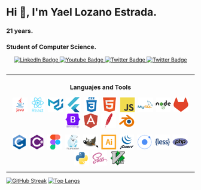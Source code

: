 # Hi 👋, I'm Yael Lozano Estrada.
### 21 years.
### Student of Computer Science.
<link rel="stylesheet" href="https://cdn.jsdelivr.net/gh/devicons/devicon@v2.10.1/devicon.min.css">
<div id="badges" align="center">
 <a href="https://www.instagram.com/yaelspren/">
    <img src="https://img.shields.io/badge/Instagram-BC59FD?style=for-the-badge&logo=instagram&logoColor=white" alt="LinkedIn Badge"/>
  </a>
  <a href="https://www.youtube.com/@yaello5187">
    <img src="https://img.shields.io/badge/YouTube-red?style=for-the-badge&logo=youtube&logoColor=white" alt="Youtube Badge"/>
  </a>
  <a href="https://www.facebook.com/yaelspren">
    <img src="https://img.shields.io/badge/Facebook-blue?style=for-the-badge&logo=facebook&logoColor=white" alt="Twitter Badge"/>
  </a>
   <a href="https://codepen.io/MrYaello">
    <img src="https://img.shields.io/badge/Codepen-45C476?style=for-the-badge&logo=codepen&logoColor=white" alt="Twitter Badge"/>
  </a>
  <br>
  <img src="https://komarev.com/ghpvc/?username=MrYaello&style=for-the-badge&color=red" alt=""/>
</div><hr>
<div  align="center">
<h3>Languajes and Tools</h3>
  <img src="https://github.com/devicons/devicon/blob/master/icons/java/java-original-wordmark.svg" title="Java" alt="Java" width="40" height="40"/>&nbsp;
  <img src="https://github.com/devicons/devicon/blob/master/icons/react/react-original-wordmark.svg" title="React" alt="React" width="40" height="40"/>&nbsp;
  <img src="https://github.com/devicons/devicon/blob/master/icons/materialui/materialui-original.svg" title="Material UI" alt="Material UI" width="40" height="40"/>&nbsp;
  <img src="https://github.com/devicons/devicon/blob/master/icons/flutter/flutter-original.svg" title="Flutter" alt="Flutter" width="40" height="40"/>&nbsp;
  <img src="https://github.com/devicons/devicon/blob/master/icons/css3/css3-plain-wordmark.svg"  title="CSS3" alt="CSS" width="40" height="40"/>&nbsp;
  <img src="https://github.com/devicons/devicon/blob/master/icons/html5/html5-original.svg" title="HTML5" alt="HTML" width="40" height="40"/>&nbsp;
  <img src="https://github.com/devicons/devicon/blob/master/icons/javascript/javascript-original.svg" title="JavaScript" alt="JavaScript" width="40" height="40"/>&nbsp;
  <img src="https://github.com/devicons/devicon/blob/master/icons/mysql/mysql-original-wordmark.svg" title="MySQL"  alt="MySQL" width="40" height="40"/>&nbsp;
  <img src="https://github.com/devicons/devicon/blob/master/icons/nodejs/nodejs-original-wordmark.svg" title="NodeJS" alt="NodeJS" width="40" height="40"/>&nbsp;
  <img src="https://github.com/devicons/devicon/blob/master/icons/gitlab/gitlab-plain.svg" title="Git" **alt="Git" width="40" height="40"/>
  <img src="https://github.com/devicons/devicon/blob/master/icons/bootstrap/bootstrap-original-wordmark.svg" title="Bootstrap" alt="Bootstrap" width="40" height="40"/>&nbsp;
   <img src="https://github.com/devicons/devicon/blob/master/icons/angularjs/angularjs-plain.svg" title="Angular" alt="Angular" width="40" height="40"/>&nbsp;
   <img src="https://github.com/devicons/devicon/blob/master/icons/apache/apache-plain.svg" title="Apache" alt="Apache" width="40" height="40"/>&nbsp;
   <img src="https://github.com/devicons/devicon/blob/master/icons/blender/blender-original.svg" title="Blender" alt="Blender" width="40" height="40"/>&nbsp;
  </div>
  <div align="center">
 
   <img src="https://github.com/devicons/devicon/blob/master/icons/c/c-original.svg" title="C" alt="C" width="40" height="40"/>&nbsp;
   <img src="https://github.com/devicons/devicon/blob/master/icons/csharp/csharp-plain.svg" title="C" alt="C" width="40" height="40"/>&nbsp;
    <img src="https://github.com/devicons/devicon/blob/master/icons/figma/figma-original.svg" title="C" alt="C" width="40" height="40"/>&nbsp;
    <img src="https://github.com/devicons/devicon/blob/master/icons/foundation/foundation-original-wordmark.svg" title="C" alt="Foundation" width="40" height="40"/>&nbsp;
        <img src="https://github.com/devicons/devicon/blob/master/icons/gimp/gimp-original.svg" title="C" alt="Foundation" width="40" height="40"/>&nbsp;
        <img src="https://github.com/devicons/devicon/blob/master/icons/illustrator/illustrator-line.svg" title="C" alt="Foundation" width="40" height="40"/>&nbsp;
         <img src="https://github.com/devicons/devicon/blob/master/icons/jquery/jquery-original-wordmark.svg" title="C" alt="JQuery" width="40" height="40"/>&nbsp;
     <img src="https://github.com/devicons/devicon/blob/master/icons/ionic/ionic-original.svg" title="C" alt="Ionic" width="40" height="40"/>&nbsp;
         <img src="https://github.com/devicons/devicon/blob/master/icons/less/less-plain-wordmark.svg" title="C" alt="Foundation" width="40" height="40"/>&nbsp;
        <img src="https://github.com/devicons/devicon/blob/master/icons/php/php-original.svg" title="C" alt="Foundation" width="40" height="40"/>&nbsp;
         <img src="https://github.com/devicons/devicon/blob/master/icons/python/python-original.svg" title="C" alt="JQuery" width="40" height="40"/>&nbsp;
     <img src="https://github.com/devicons/devicon/blob/master/icons/sass/sass-original.svg" title="C" alt="Ionic" width="40" height="40"/>&nbsp;
      <img src="https://github.com/devicons/devicon/blob/master/icons/vim/vim-original.svg" title="C" alt="Ionic" width="40" height="40"/>&nbsp;
</div>
<hr>

[![GitHub Streak](https://github-readme-streak-stats.herokuapp.com?user=mryaello&theme=tokyonight_duo&hide_border=true)](https://git.io/streak-stats)
[![Top Langs](https://github-readme-stats.vercel.app/api/top-langs/?username=mryaello&layout=compact&theme=nightowl)](https://github.com/anuraghazra/github-readme-stats)
